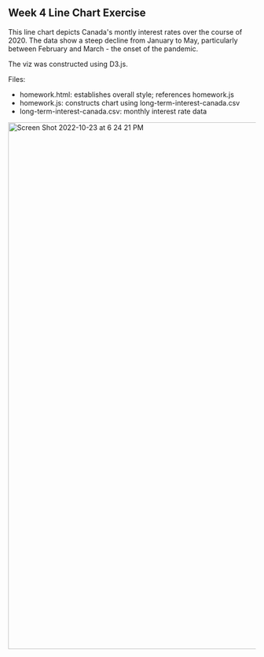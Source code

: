## Week 4 Line Chart Exercise

This line chart depicts Canada's montly interest rates over the course of 2020. The data show a steep decline from January to May, particularly between February and March - the onset of the pandemic.

The viz was constructed using D3.js.

Files:
- homework.html: establishes overall style; references homework.js
- homework.js: constructs chart using long-term-interest-canada.csv
- long-term-interest-canada.csv: monthly interest rate data


<img width="1070" alt="Screen Shot 2022-10-23 at 6 24 21 PM" src="https://user-images.githubusercontent.com/67063504/197423244-0ce2d266-045d-448c-a05b-34122096969f.png">
